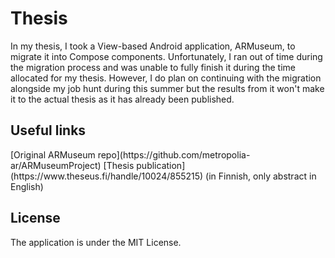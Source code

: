 # Thesis
In my thesis, I took a View-based Android application, ARMuseum, to migrate it into Compose components. Unfortunately, I ran out of time during the migration process and was unable to fully finish it during the time allocated for my thesis. However, I do plan on continuing with the migration alongside my job hunt during this summer but the results from it won't make it to the actual thesis as it has already been published.

## Useful links
<p>
  [Original ARMuseum repo](https://github.com/metropolia-ar/ARMuseumProject)
  [Thesis publication](https://www.theseus.fi/handle/10024/855215) (in Finnish, only abstract in English)
</p>

## License
The application is under the MIT License.
